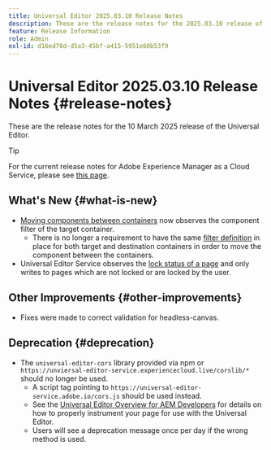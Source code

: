 ```yaml
---
title: Universal Editor 2025.03.10 Release Notes
description: These are the release notes for the 2025.03.10 release of the Universal Editor.
feature: Release Information
role: Admin
exl-id: d16ed78d-d5a3-45bf-a415-5951e60b53f9
---
```


# Universal Editor 2025.03.10 Release Notes {#release-notes}

These are the release notes for the 10 March 2025 release of the Universal Editor.

>[!TIP]
>
>For the current release notes for Adobe Experience Manager as a Cloud Service, please see [this page](/help/release-notes/release-notes-cloud/release-notes-current.md).

## What's New {#what-is-new}

* [Moving components between containers](/help/sites-cloud/authoring/universal-editor/authoring.md#reordering-components) now observes the component filter of the target container.
  * There is no longer a requirement to have the same [filter definition](/help/implementing/universal-editor/filtering.md) in place for both target and destination containers in order to move the component between the containers.
* Universal Editor Service observes the [lock status of a page](/help/sites-cloud/authoring/sites-console/managing-pages.md#locking-a-page) and only writes to pages which are not locked or are locked by the user.

## Other Improvements {#other-improvements}

* Fixes were made to correct validation for headless-canvas.

## Deprecation {#deprecation}

* The `universal-editor-cors` library provided via npm or `https://unviersal-editor-service.experiencecloud.live/corslib/*` should no longer be used.
  * A script tag pointing to `https://universal-editor-service.adobe.io/cors.js` should be used instead.
  * See the [Universal Editor Overview for AEM Developers](/help/implementing/universal-editor/developer-overview.md) for details on how to properly instrument your page for use with the Universal Editor.
  * Users will see a deprecation message once per day if the wrong method is used.
